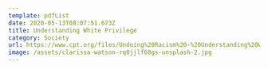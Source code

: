 ```yaml
---
template: pdfList
date: 2020-05-13T08:07:51.673Z
title: Understanding White Privilege
category: Society
url: https://www.cpt.org/files/Undoing%20Racism%20-%20Understanding%20White%20Privilege%20-%20Kendall.pdf
image: /assets/clarissa-watson-rq0jjlf68gs-unsplash-2.jpg
---
```

